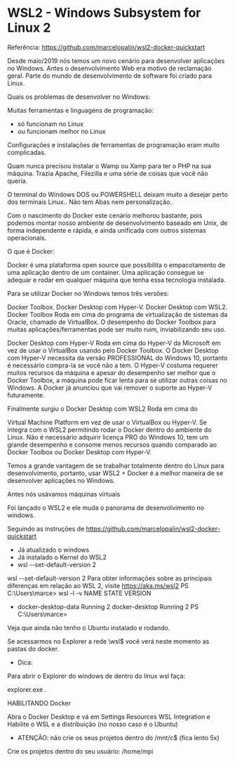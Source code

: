 
# WSL2 - Windows Subsystem for Linux 2

Referência: https://github.com/marcelopalin/wsl2-docker-quickstart

Desde maio/2019 nós temos um novo cenário para desenvolver aplicações no Windows.
Antes o desenvolvimento Web era motivo de reclamação geral. Parte do mundo de
desenvolvimento de software foi criado para Linux.

Quais os problemas de desenvolver no Windows:

Muitas ferramentas e linguagens de programação:
- só funcionam no Linux
- ou funcionam melhor no Linux

Configurações e instalações de ferramentas de programação eram muito complicadas.

Quam nunca precisou instalar o Wamp ou Xamp para ter o PHP na sua máquina.
Trazia Apache, Filezilla e uma série de coisas que você não queria.

O terminal do Windows DOS ou POWERSHELL deixam muito a desejar perto dos terminais
Linux.. Não tem Abas nem personalização..

Com o nascimento do Docker este cenário melhorou bastante,
pois podemos montar nosso ambiente de desenvolvimento
baseado em Unix, de forma independente e rápida,
e ainda unificada com outros sistemas operacionais.

O que é Docker:

Docker é uma plataforma open source que possibilita o empacotamento
de uma aplicação dentro de um container. Uma aplicação consegue se
adequar e rodar em qualquer máquina que tenha essa tecnologia instalada.

Para se utilizar Docker no Windows temos três versões:

Docker Toolbox.
Docker Desktop com Hyper-V.
Docker Desktop com WSL2.
Docker Toolbox
Roda em cima do programa de virtualização de sistemas da Oracle, chamado de VirtualBox. O desempenho do Docker Toolbox para muitas aplicações/ferramentas pode ser muito ruim, inviabilizando seu uso.

Docker Desktop com Hyper-V
Roda em cima do Hyper-V da Microsoft em vez de usar o
VirtualBox usando pelo Docker Toolbox. O Docker Desktop com
Hyper-V necessita da versão PROFESSIONAL do Windows 10, portanto é
necessário compra-la se você não a tem.
O Hyper-V costuma requerer muitos recursos da máquina e
apesar do desempenho ser melhor que o Docker Toolbox, a máquina
pode ficar lenta para se utilizar outras coisas no Windows.
A Docker já anunciou que vai remover o suporte ao Hyper-V futuramente.

Finalmente surgiu o Docker Desktop com WSL2
Roda em cima do

Virtual Machine Platform em vez de usar o VirtualBox ou Hyper-V.
Se integra com o WSL2 permitindo rodar o Docker dentro do ambiente do Linux.
Não é necessário adquirir licença PRO do Windows 10,
tem um grande desempenho e consome menos recursos quando
comparado ao Docker Toolbox ou Docker Desktop com Hyper-V.

Temos a grande vantagem de se trabalhar totalmente dentro do Linux para desenvolvimento, portanto, usar WSL2 + Docker é a melhor maneira de se desenvolver aplicações no Windows.


Antes nós usávamos máquinas virtuais

Foi lançado o WSL2 e ele muda o panorama de desenvolvimento no windows.

Seguindo as instruções de https://github.com/marcelopalin/wsl2-docker-quickstart

- Já atualizado o windows
- Já instalado o Kernel do WSL2
- wsl --set-default-version 2

 wsl --set-default-version 2
Para obter informações sobre as principais diferenças em relação ao WSL 2, visite https://aka.ms/wsl2
PS C:\Users\marce> wsl -l -v
  NAME                   STATE           VERSION
* docker-desktop-data    Running         2
  docker-desktop         Running         2
PS C:\Users\marce>

Veja que ainda não tenho o Ubuntu instalado e rodando.

Se acessarmos no Explorer a rede \\wsl$ você verá neste momento as pastas do docker.

- Dica:

Para abrir o Explorer do windows de dentro do linux wsl faça:

explorer.exe .

HABILITANDO Docker

Abra o Docker Desktop e vá em Settings Resources WSL Integration e Habilite o WSL e a
distribuição (no nosso caso é o Ubuntu)

- ATENÇÃO: não crie os seus projetos dentro do /mnt/c$ (fica lento 5x)

Crie os projetos dentro do seu usuário: /home/mpi
